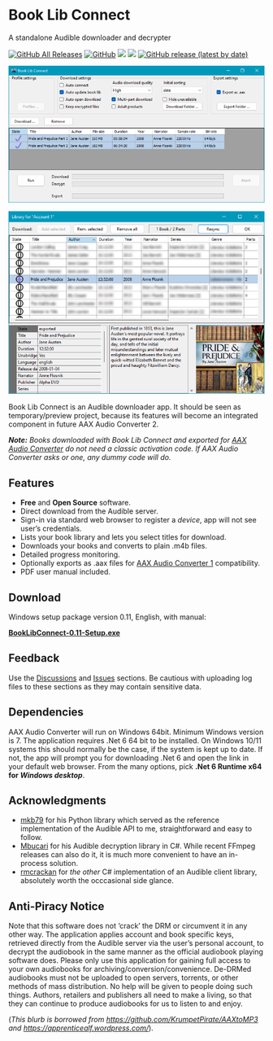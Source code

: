 # Book Lib Connect
A standalone Audible downloader and decrypter

[![GitHub All Releases](https://img.shields.io/github/downloads/audiamus/BookLibConnect/total)](https://github.com/audiamus/BookLibConnect/releases) [![GitHub](https://img.shields.io/github/license/audiamus/BookLibConnect)](https://github.com/audiamus/BookLibConnect/blob/main/LICENSE) [![](https://img.shields.io/badge/platform-Windows-blue)](http://microsoft.com/windows) [![](https://img.shields.io/badge/language-C%23-blue)](http://csharp.net/) [![GitHub release (latest by date)](https://img.shields.io/github/v/release/audiamus/BookLibConnect)](https://github.com/audiamus/BookLibConnect/releases/latest)

![](res/mainwnd.png?raw=true)

![](res/libwnd.png?raw=true)

Book Lib Connect is an Audible downloader app. It should be seen as temporary/preview project, because its features will become an integrated component in future AAX Audio Converter 2.

_**Note:** Books downloaded with Book Lib Connect and exported for [AAX Audio Converter](https://github.com/audiamus/AaxAudioConverter) do not need a classic activation code. If AAX Audio Converter asks or one, any dummy code will do._ 

## Features
- **Free** and **Open Source** software. 
- Direct download from the Audible server.
- Sign-in via standard web browser to register a _device_, app will not see user’s credentials.
- Lists your book library and lets you select titles for download.
- Downloads your books and converts to plain .m4b files.
- Detailed progress monitoring.
- Optionally exports as .aax files for [AAX Audio Converter 1](https://github.com/audiamus/AaxAudioConverter) compatibility.
- PDF user manual included.


## Download
Windows setup package version 0.11, English, with manual:

**[BookLibConnect-0.11-Setup.exe](https://github.com/audiamus/BookLibConnect/releases/download/v0.11/BookLibConnect-0.11-Setup.exe)**

## Feedback
Use the [Discussions](https://github.com/audiamus/BookLibConnect/discussions) and [Issues](https://github.com/audiamus/BookLibConnect/issues) sections. 
Be cautious with uploading log files to these sections as they may contain sensitive data.   

## Dependencies
AAX Audio Converter will run on Windows 64bit. Minimum Windows version is 7.
The application requires .Net 6 64 bit to be installed. On Windows 10/11 systems this should normally be the case, if the system is kept up to date.
If not, the app will prompt you for downloading .Net 6 and open the link in your default web browser. From the many options, pick 
**.Net 6 Runtime x64 for _Windows desktop_**.

## Acknowledgments
- [mkb79](https://github.com/mkb79/Audible) for his Python library which served as the reference implementation of the Audible API to me, straightforward and easy to follow. 
- [Mbucari](https://github.com/Mbucari/AAXClean) for his Audible decryption library in C#. While recent FFmpeg releases can also do it, it is much more convenient to have an in-process solution.
- [rmcrackan](https://github.com/rmcrackan/AudibleApi) for _the other_ C# implementation of an Audible client library, absolutely worth the occcasional side glance.


## Anti-Piracy Notice
Note that this software does not ‘crack’ the DRM or circumvent it in any other way. The application applies account and book specific keys, retrieved directly from the Audible server via the user’s personal account, to decrypt the audiobook in the same manner as the official audiobook playing software does. 
Please only use this application for gaining full access to your own audiobooks for archiving/conversion/convenience. De-DRMed audiobooks must not be uploaded to open servers, torrents, or other methods of mass distribution. No help will be given to people doing such things. Authors, retailers and publishers all need to make a living, so that they can continue to produce audiobooks for us to listen to and enjoy.

(*This blurb is borrowed from https://github.com/KrumpetPirate/AAXtoMP3 and https://apprenticealf.wordpress.com/*). 